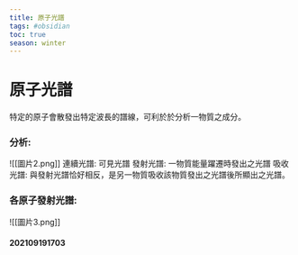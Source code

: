 ```yaml
---
title: 原子光譜
tags: #obsidian 
toc: true
season: winter
---
```

# 原子光譜

特定的原子會散發出特定波長的譜線，可利於於分析一物質之成分。
### 分析:
![[圖片2.png]]
連續光譜: 可見光譜
發射光譜: 一物質能量躍遷時發出之光譜
吸收光譜: 與發射光譜恰好相反，是另一物質吸收該物質發出之光譜後所顯出之光譜。

### 各原子發射光譜:
![[圖片3.png]]

#### 202109191703